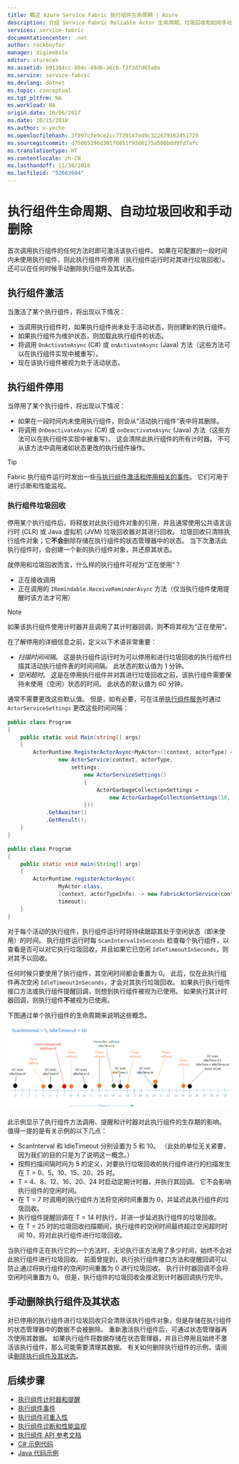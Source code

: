 ```yaml
---
title: 概述 Azure Service Fabric 执行组件生命周期 | Azure
description: 介绍 Service Fabric Reliable Actor 生命周期、垃圾回收和如何手动删除执行组件及其状态
services: service-fabric
documentationcenter: .net
author: rockboyfor
manager: digimobile
editor: vturecek
ms.assetid: b91384cc-804c-49d6-a6cb-f3f3d7d65a8e
ms.service: service-fabric
ms.devlang: dotnet
ms.topic: conceptual
ms.tgt_pltfrm: NA
ms.workload: NA
origin.date: 10/06/2017
ms.date: 10/15/2018
ms.author: v-yeche
ms.openlocfilehash: 3f997cfe9ce2cc7739147ed9c322679162451720
ms.sourcegitcommit: d75065296d301f0851f93d6175a508bdd9fd7afc
ms.translationtype: HT
ms.contentlocale: zh-CN
ms.lasthandoff: 11/30/2018
ms.locfileid: "52663694"
---
```

# <a name="actor-lifecycle-automatic-garbage-collection-and-manual-delete"></a>执行组件生命周期、自动垃圾回收和手动删除
首次调用执行组件的任何方法时即可激活该执行组件。 如果在可配置的一段时间内未使用执行组件，则此执行组件将停用（执行组件运行时对其进行垃圾回收）。 还可以在任何时候手动删除执行组件及其状态。

## <a name="actor-activation"></a>执行组件激活
当激活了某个执行组件，将出现以下情况：

* 当调用执行组件时，如果执行组件尚未处于活动状态，则创建新的执行组件。
* 如果执行组件为维护状态，则加载此执行组件的状态。
* 将调用 `OnActivateAsync` (C#) 或 `onActivateAsync` (Java) 方法（这些方法可以在执行组件实现中被重写）。
* 现在该执行组件被视为处于活动状态。

## <a name="actor-deactivation"></a>执行组件停用
当停用了某个执行组件，将出现以下情况：

* 如果在一段时间内未使用执行组件，则会从“活动执行组件”表中将其删除。
* 将调用 `OnDeactivateAsync` (C#) 或 `onDeactivateAsync` (Java) 方法（这些方法可以在执行组件实现中被重写）。 这会清除此执行组件的所有计时器。 不可从该方法中调用诸如状态更改的执行组件操作。

> [!TIP]
> Fabric 执行组件运行时发出一些[与执行组件激活和停用相关的事件](service-fabric-reliable-actors-diagnostics.md#list-of-events-and-performance-counters)。 它们可用于进行诊断和性能监视。
>
>

### <a name="actor-garbage-collection"></a>执行组件垃圾回收
停用某个执行组件后，将释放对此执行组件对象的引用，并且通常使用公共语言运行时 (CLR) 或 Java 虚拟机 (JVM) 垃圾回收器对其进行回收。 垃圾回收只清除执行组件对象；它**不会**删除存储在执行组件的状态管理器中的状态。 当下次激活此执行组件时，会创建一个新的执行组件对象，并还原其状态。

就停用和垃圾回收而言，什么样的执行组件可视为“正在使用”？

* 正在接收调用
* 正在调用的 `IRemindable.ReceiveReminderAsync` 方法（仅当执行组件使用提醒时该方法才可用）

> [!NOTE]
> 如果该执行组件使用计时器并且调用了其计时器回调，则**不**将其视为“正在使用”。
>
>

在了解停用的详细信息之前，定义以下术语非常重要：

* *扫描时间间隔*。 这是执行组件运行时为可以停用和进行垃圾回收的执行组件扫描其活动执行组件表的时间间隔。 此状态的默认值为 1 分钟。
* *空闲超时*。 这是在停用执行组件并对其进行垃圾回收之前，该执行组件需要保持未使用（空闲）状态的时间。 此状态的默认值为 60 分钟。

通常不需要更改这些默认值。 但是，如有必要，可在注册[执行组件服务](service-fabric-reliable-actors-platform.md)时通过 `ActorServiceSettings` 更改这些时间间隔：

```csharp
public class Program
{
    public static void Main(string[] args)
    {
        ActorRuntime.RegisterActorAsync<MyActor>((context, actorType) =>
                new ActorService(context, actorType,
                    settings:
                        new ActorServiceSettings()
                        {
                            ActorGarbageCollectionSettings =
                                new ActorGarbageCollectionSettings(10, 2)
                        }))
            .GetAwaiter()
            .GetResult();
    }
}
```

```Java
public class Program
{
    public static void main(String[] args)
    {
        ActorRuntime.registerActorAsync(
                MyActor.class,
                (context, actorTypeInfo) -> new FabricActorService(context, actorTypeInfo),
                timeout);
    }
}
```
对于每个活动的执行组件，执行组件运行时将持续跟踪其处于空闲状态（即未使用）的时间。 执行组件运行时每 `ScanIntervalInSeconds` 检查每个执行组件，以查看是否可以对它执行垃圾回收，并且如果它已空闲 `IdleTimeoutInSeconds`，则对其予以回收。

任何时候只要使用了执行组件，其空闲时间都会重置为 0。 此后，仅在此执行组件再次空闲 `IdleTimeoutInSeconds`，才会对其执行垃圾回收。 如果执行执行组件接口方法或执行组件提醒回调，则想到执行组件被视为已使用。 如果执行其计时器回调，则执行组件**不**被视为已使用。

下图通过单个执行组件的生命周期来说明这些概念。

![空闲时间示例][1]

此示例显示了执行组件方法调用、提醒和计时器对此执行组件的生存期的影响。 值得一提的是有关示例的以下几点：

* ScanInterval 和 IdleTimeout 分别设置为 5 和 10。 （此处的单位无关紧要，因为我们的目的只是为了说明这一概念。）
* 按照扫描间隔时间为 5 的定义，对要执行垃圾回收的执行组件进行的扫描发生在 T = 0、5、10、15、20、25 时。
* T = 4、8、12、16、20、24 时启动定期计时器，并执行其回调。 它不会影响执行组件的空闲时间。
* 在 T = 7 时调用的执行组件方法将空闲时间重置为 0，并延迟此执行组件的垃圾回收。
* 执行组件提醒回调在 T = 14 时执行，并进一步延迟执行组件的垃圾回收。
* 在 T = 25 时的垃圾回收扫描期间，执行组件的空闲时间最终超过空闲超时时间 10，将对此执行组件进行垃圾回收。

当执行组件正在执行它的一个方法时，无论执行该方法用了多少时间，始终不会对此执行组件进行垃圾回收。 前面曾提到，执行执行组件接口方法和提醒回调可以防止通过将执行组件的空闲时间重置为 0 进行垃圾回收。 执行计时器回调不会将空闲时间重置为 0。 但是，执行组件的垃圾回收会推迟到计时器回调执行完毕。

## <a name="manually-deleting-actors-and-their-state"></a>手动删除执行组件及其状态
对已停用的执行组件进行垃圾回收只会清除该执行组件对象，但是存储在执行组件的状态管理器中的数据不会被删除。 重新激活执行组件后，可通过状态管理器再次使用其数据。 如果执行组件将数据存储在状态管理器，并且已停用且始终不激活该执行组件，那么可能需要清理其数据。  有关如何删除执行组件的示例，请阅读[删除执行组件及其状态](service-fabric-reliable-actors-delete-actors.md)。

## <a name="next-steps"></a>后续步骤
* [执行组件计时器和提醒](service-fabric-reliable-actors-timers-reminders.md)
* [执行组件事件](service-fabric-reliable-actors-events.md)
* [执行组件可重入性](service-fabric-reliable-actors-reentrancy.md)
* [执行组件诊断和性能监视](service-fabric-reliable-actors-diagnostics.md)
* [执行组件 API 参考文档](https://msdn.microsoft.com/library/azure/dn971626.aspx)
* [C# 示例代码](https://github.com/Azure-Samples/service-fabric-dotnet-getting-started)
* [Java 代码示例](https://github.com/Azure-Samples/service-fabric-java-getting-started)

<!--Image references-->
[1]: ./media/service-fabric-reliable-actors-lifecycle/garbage-collection.png

<!--Update_Description: update meta properties -->